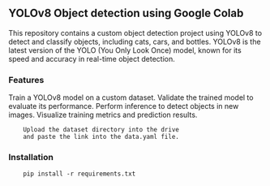## YOLOv8 Object detection using Google Colab
This repository contains a custom object detection project using YOLOv8 to detect and classify objects, including cats, cars, and bottles. YOLOv8 is the latest version of the YOLO (You Only Look Once) model, known for its speed and accuracy in real-time object detection.
### Features
Train a YOLOv8 model on a custom dataset.
Validate the trained model to evaluate its performance.
Perform inference to detect objects in new images.
Visualize training metrics and prediction results.

```chatinput
    Upload the dataset directory into the drive
    and paste the link into the data.yaml file.
```

### Installation
```chatinput
    pip install -r requirements.txt
```